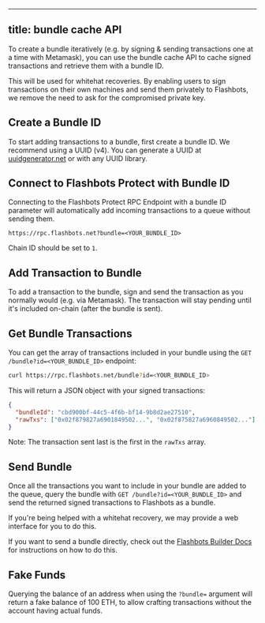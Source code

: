 




---
title: bundle cache API
---

To create a bundle iteratively (e.g. by signing & sending transactions one at a time with Metamask), you can use the bundle cache API to cache signed transactions and retrieve them with a bundle ID.

This will be used for whitehat recoveries. By enabling users to sign transactions on their own machines and send them privately to Flashbots, we remove the need to ask for the compromised private key.

## Create a Bundle ID

To start adding transactions to a bundle, first create a bundle ID. We recommend using a UUID (v4). You can generate a UUID at [uuidgenerator.net](https://www.uuidgenerator.net/version4) or with any UUID library.

## Connect to Flashbots Protect with Bundle ID

Connecting to the Flashbots Protect RPC Endpoint with a bundle ID parameter will automatically add incoming transactions to a queue without sending them.

```url
https://rpc.flashbots.net?bundle=<YOUR_BUNDLE_ID>
```

Chain ID should be set to `1`.

## Add Transaction to Bundle

To add a transaction to the bundle, sign and send the transaction as you normally would (e.g. via Metamask). The transaction will stay pending until it's included on-chain (after the bundle is sent).

## Get Bundle Transactions

You can get the array of transactions included in your bundle using the `GET /bundle?id=<YOUR_BUNDLE_ID>` endpoint:

```bash
curl https://rpc.flashbots.net/bundle?id=<YOUR_BUNDLE_ID>
```

This will return a JSON object with your signed transactions:

```json
{
  "bundleId": "cbd900bf-44c5-4f6b-bf14-9b8d2ae27510",
  "rawTxs": ["0x02f879827a6901849502...", "0x02f875827a6960849502..."]
}
```

Note: The transaction sent last is the first in the `rawTxs` array.

## Send Bundle

Once all the transactions you want to include in your bundle are added to the queue, query the bundle with `GET /bundle?id=<YOUR_BUNDLE_ID>` and send the returned signed transactions to Flashbots as a bundle.

If you're being helped with a whitehat recovery, we may provide a web interface for you to do this.

If you want to send a bundle directly, check out the [Flashbots Builder Docs](/flashbots-auction/quick-start#how-to-send-your-first-flashbots-bundle) for instructions on how to do this.

## Fake Funds

Querying the balance of an address when using the `?bundle=` argument will return a fake balance of 100 ETH, to allow crafting transactions without the account having actual funds.
